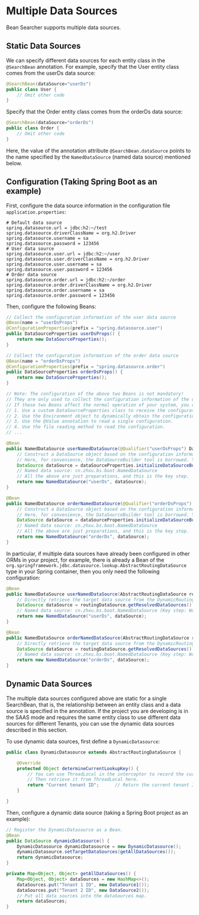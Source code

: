 # Multiple Data Sources

Bean Searcher supports multiple data sources.

## Static Data Sources

We can specify different data sources for each entity class in the `@SearchBean` annotation. For example, specify that the User entity class comes from the userDs data source:

```java
@SearchBean(dataSource="userDs")
public class User {
    // Omit other code
}
```

Specify that the Order entity class comes from the orderDs data source:

```java
@SearchBean(dataSource="orderDs")
public class Order {
    // Omit other code
}
```

Here, the value of the annotation attribute `@SearchBean.dataSource` points to the name specified by the `NamedDataSource` (named data source) mentioned below.

## Configuration (Taking Spring Boot as an example)

First, configure the data source information in the configuration file `application.properties`:

```properties
# Default data source
spring.datasource.url = jdbc:h2:~/test
spring.datasource.driverClassName = org.h2.Driver
spring.datasource.username = sa
spring.datasource.password = 123456
# User data source
spring.datasource.user.url = jdbc:h2:~/user
spring.datasource.user.driverClassName = org.h2.Driver
spring.datasource.user.username = sa
spring.datasource.user.password = 123456
# Order data source
spring.datasource.order.url = jdbc:h2:~/order
spring.datasource.order.driverClassName = org.h2.Driver
spring.datasource.order.username = sa
spring.datasource.order.password = 123456
```

Then, configure the following Beans:

```java
// Collect the configuration information of the user data source
@Bean(name = "userDsProps")
@ConfigurationProperties(prefix = "spring.datasource.user")
public DataSourceProperties userDsProps() {
    return new DataSourceProperties();
}

// Collect the configuration information of the order data source
@Bean(name = "orderDsProps")
@ConfigurationProperties(prefix = "spring.datasource.order")
public DataSourceProperties orderDsProps() {
    return new DataSourceProperties();
}

// Note: The configuration of the above two Beans is not mandatory!
// They are only used to collect the configuration information of the data sources, and the ultimate goal is to construct the following Beans of the NamedDataSource type.
// If these two Beans affect the normal operation of your system, you can choose to remove them and use other methods to collect the configuration information of the data sources, for example:
// 1. Use a custom DataSourceProperties class to receive the configuration information.
// 2. Use the Environment object to dynamically obtain the configuration.
// 3. Use the @Value annotation to read a single configuration.
// 4. Use the file reading method to read the configuration.
// ...

@Bean
public NamedDataSource userNamedDataSource(@Qualifier("userDsProps") DataSourceProperties dataSourceProperties) {
    // Construct a DataSource object based on the configuration information.
    // Here, for convenience, the DataSourceBuilder tool is borrowed. You can also use other construction methods.
    DataSource dataSource = dataSourceProperties.initializeDataSourceBuilder().build();
    // Named data source: cn.zhxu.bs.boot.NamedDataSource
    // All the above are just preparations, and this is the key step.
    return new NamedDataSource("userDs", dataSource);
}

@Bean
public NamedDataSource orderNamedDataSource(@Qualifier("orderDsProps") DataSourceProperties dataSourceProperties) {
    // Construct a DataSource object based on the configuration information.
    // Here, for convenience, the DataSourceBuilder tool is borrowed. You can also use other construction methods.
    DataSource dataSource = dataSourceProperties.initializeDataSourceBuilder().build();
    // Named data source: cn.zhxu.bs.boot.NamedDataSource
    // All the above are just preparations, and this is the key step.
    return new NamedDataSource("orderDs", dataSource);
}
```

In particular, if multiple data sources have already been configured in other ORMs in your project, for example, there is already a Bean of the `org.springframework.jdbc.datasource.lookup.AbstractRoutingDataSource` type in your Spring container, then you only need the following configuration:

```java
@Bean
public NamedDataSource userNamedDataSource(AbstractRoutingDataSource routingDataSource) {
    // Directly retrieve the target data source from the DynamicRoutingDataSource.
    DataSource dataSource = routingDataSource.getResolvedDataSources().get("userDs");
    // Named data source: cn.zhxu.bs.boot.NamedDataSource (Key step: Wrap it with a named data source shell).
    return new NamedDataSource("userDs", dataSource);
}

@Bean
public NamedDataSource orderNamedDataSource(AbstractRoutingDataSource routingDataSource) {
    // Directly retrieve the target data source from the DynamicRoutingDataSource.
    DataSource dataSource = routingDataSource.getResolvedDataSources().getDataSource("orderDs");
    // Named data source: cn.zhxu.bs.boot.NamedDataSource (Key step: Wrap it with a named data source shell).
    return new NamedDataSource("orderDs", dataSource);
}
```

## Dynamic Data Sources

The multiple data sources configured above are static for a single SearchBean, that is, the relationship between an entity class and a data source is specified in the annotation. If the project you are developing is in the SAAS mode and requires the same entity class to use different data sources for different Tenants, you can use the dynamic data sources described in this section.

To use dynamic data sources, first define a `DynamicDatasource`:

```java
public class DynamicDatasource extends AbstractRoutingDataSource {

    @Override
    protected Object determineCurrentLookupKey() {
        // You can use ThreadLocal in the interceptor to record the current tenant information.
        // Then retrieve it from ThreadLocal here.
        return "Current tenant ID";      // Return the current tenant ID.
    }

}
```

Then, configure a dynamic data source (taking a Spring Boot project as an example):

```java
// Register the DynamicDatasource as a Bean.
@Bean
public DataSource dynamicDatasource() {
    DynamicDatasource dynamicDatasource = new DynamicDatasource();
    dynamicDatasource.setTargetDataSources(getAllDataSources());
    return dynamicDatasource;
}

private Map<Object, Object> getAllDataSources() {
    Map<Object, Object> dataSources = new HashMap<>();
    dataSources.put("Tenant 1 ID", new DataSource1());
    dataSources.put("Tenant 2 ID", new DataSource2());
    // Put all data sources into the dataSources map.
    return dataSources;
}
```
